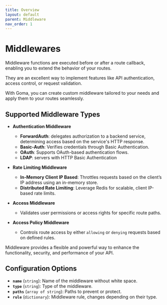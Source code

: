 ```yaml
---
title: Overview
layout: default
parent: Middleware
nav_order: 1
---
```

# Middlewares

Middleware functions are executed before or after a route callback, enabling you to extend the behavior of your routes.

They are an excellent way to implement features like API authentication, access control, or request validation. 

With Goma, you can create custom middleware tailored to your needs and apply them to your routes seamlessly.

## Supported Middleware Types

- **Authentication Middleware**
  - **ForwardAuth**: delegates authorization to a backend service, determining access based on the service's HTTP response.
  - **Basic-Auth**: Verifies credentials through Basic Authentication.
  - **OAuth**: Supports OAuth-based authentication flows.
  - **LDAP**: servers with HTTP Basic Authentication

- **Rate Limiting Middleware**
  - **In-Memory Client IP Based**: Throttles requests based on the client’s IP address using an in-memory store.
  - **Distributed Rate Limiting**: Leverage Redis for scalable, client IP-based rate limits.

- **Access Middleware**
  - Validates user permissions or access rights for specific route paths.
- **Access Policy Middleware**
  - Controls route access by either `allowing` or `denying` requests based on defined rules.

Middleware provides a flexible and powerful way to enhance the functionality, security, and performance of your API.

## Configuration Options

- **`name`** (`string`): Name of the middleware without white space.
- **`type`** (`string`): Type of the middleware.
- **`paths`** (`array of string`): Paths to prevent or protect.
- **`rule`** (`dictionary`): Middleware rule, changes depending on their type.
